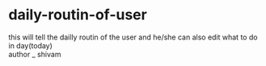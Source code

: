 # daily-routin-of-user
this will tell the dailly routin of the user and he/she can also edit what to do in day(today)
<br>
author _ shivam
